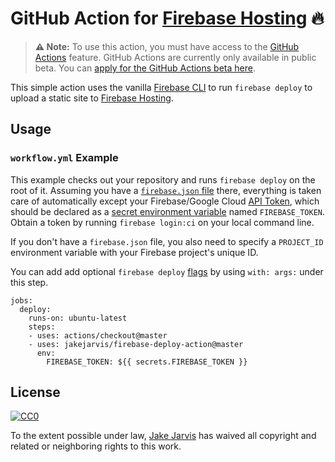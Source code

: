 # GitHub Action for [Firebase Hosting](https://firebase.google.com/docs/hosting) 🔥 

> **⚠️ Note:** To use this action, you must have access to the [GitHub Actions](https://github.com/features/actions) feature. GitHub Actions are currently only available in public beta. You can [apply for the GitHub Actions beta here](https://github.com/features/actions/signup/).

This simple action uses the vanilla [Firebase CLI](https://github.com/firebase/firebase-tools) to run `firebase deploy` to upload a static site to [Firebase Hosting](https://firebase.google.com/docs/hosting).


## Usage

### `workflow.yml` Example

This example checks out your repository and runs `firebase deploy` on the root of it. Assuming you have a [`firebase.json` file](https://firebase.google.com/docs/hosting/full-config) there, everything is taken care of automatically except your Firebase/Google Cloud [API Token](https://firebase.google.com/docs/cli#admin-commands), which should be declared as a [secret environment variable](https://developer.github.com/actions/managing-workflows/storing-secrets/) named `FIREBASE_TOKEN`. Obtain a token by running `firebase login:ci` on your local command line.

If you don't have a `firebase.json` file, you also need to specify a `PROJECT_ID` environment variable with your Firebase project's unique ID.

You can add add optional `firebase deploy` [flags](https://firebase.google.com/docs/cli#deployment) by using `with: args:` under this step.

```
jobs:
  deploy:
    runs-on: ubuntu-latest
    steps:
    - uses: actions/checkout@master
    - uses: jakejarvis/firebase-deploy-action@master
      env:
        FIREBASE_TOKEN: ${{ secrets.FIREBASE_TOKEN }}
```


## License

[![CC0](http://mirrors.creativecommons.org/presskit/buttons/88x31/svg/cc-zero.svg)](https://creativecommons.org/publicdomain/zero/1.0/)

To the extent possible under law, [Jake Jarvis](https://jarv.is/) has waived all copyright and related or neighboring rights to this work.
